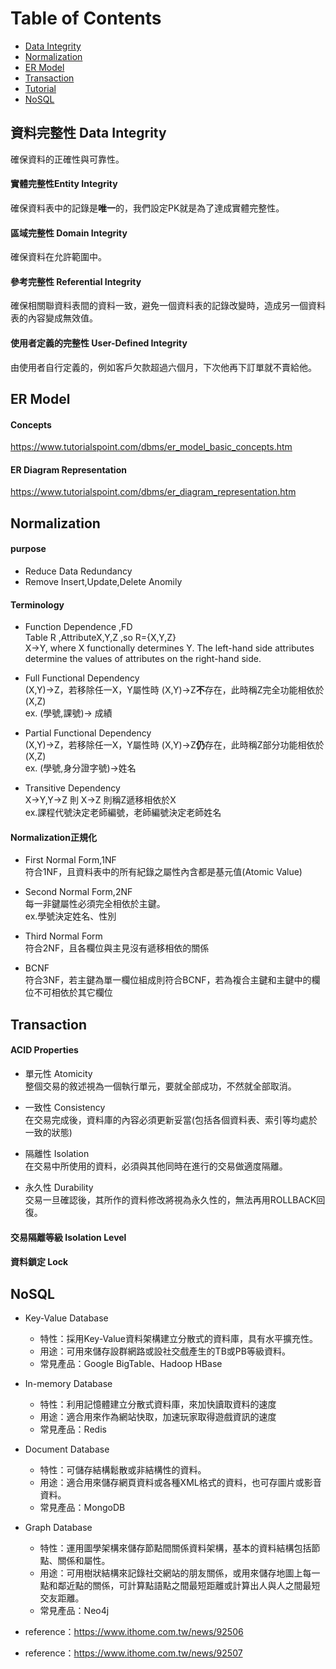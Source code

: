 Table of Contents
===
* [Data Integrity](#資料完整性-data-integrity)
* [Normalization](#Normalization)
* [ER Model](#er-model)
* [Transaction](#Transaction)
* [Tutorial](https://www.tutorialspoint.com/dbms/er_model_basic_concepts.htm)
* [NoSQL](#NoSQL)  

## 資料完整性 Data Integrity
確保資料的正確性與可靠性。  
#### 實體完整性Entity Integrity  
確保資料表中的記錄是**唯一**的，我們設定PK就是為了達成實體完整性。  
#### 區域完整性 Domain Integrity  
確保資料在允許範圍中。  
#### 參考完整性 Referential Integrity  
確保相關聯資料表間的資料一致，避免一個資料表的記錄改變時，造成另一個資料表的內容變成無效值。  
#### 使用者定義的完整性 User-Defined Integrity  
由使用者自行定義的，例如客戶欠款超過六個月，下次他再下訂單就不賣給他。

## ER Model
#### Concepts
https://www.tutorialspoint.com/dbms/er_model_basic_concepts.htm

#### ER Diagram Representation
https://www.tutorialspoint.com/dbms/er_diagram_representation.htm

## Normalization
#### purpose  
  * Reduce Data Redundancy  
  * Remove Insert,Update,Delete Anomily  
  
#### Terminology  
  * Function Dependence ,FD  
   Table R ,AttributeX,Y,Z ,so R={X,Y,Z}  
   X→Y, where X functionally determines Y. The left-hand side attributes determine the values of attributes on the right-hand side.  
   
   * Full Functional Dependency  
    (X,Y)→Z，若移除任一X，Y屬性時 (X,Y)→Z**不**存在，此時稱Z完全功能相依於(X,Z)  
     ex. (學號,課號)→ 成績 
   
   * Partial Functional Dependency  
     (X,Y)→Z，若移除任一X，Y屬性時 (X,Y)→Z**仍**存在，此時稱Z部分功能相依於(X,Z)  
     ex. (學號,身分證字號)→姓名  
   
   * Transitive Dependency  
   X→Y,Y→Z 則 X→Z 則稱Z遞移相依於X  
    ex.課程代號決定老師編號，老師編號決定老師姓名  
    
#### Normalization正規化
  * First Normal Form,1NF  
  符合1NF，且資料表中的所有紀錄之屬性內含都是基元值(Atomic Value)  
  
  * Second Normal Form,2NF  
  每一非鍵屬性必須完全相依於主鍵。  
  ex.學號決定姓名、性別  
  
  *  Third Normal Form  
  符合2NF，且各欄位與主見沒有遞移相依的關係
  
  * BCNF  
  符合3NF，若主鍵為單一欄位組成則符合BCNF，若為複合主鍵和主鍵中的欄位不可相依於其它欄位  
     
## Transaction
#### ACID Properties

* 單元性 Atomicity  
整個交易的敘述視為一個執行單元，要就全部成功，不然就全部取消。

* 一致性 Consistency  
在交易完成後，資料庫的內容必須更新妥當(包括各個資料表、索引等均處於一致的狀態)

* 隔離性 Isolation  
在交易中所使用的資料，必須與其他同時在進行的交易做適度隔離。

* 永久性 Durability   
交易一旦確認後，其所作的資料修改將視為永久性的，無法再用ROLLBACK回復。

#### 交易隔離等級 Isolation Level

#### 資料鎖定 Lock

## NoSQL
* Key-Value Database  
  - 特性：採用Key-Value資料架構建立分散式的資料庫，具有水平擴充性。  
  - 用途：可用來儲存設群網路或設社交戲產生的TB或PB等級資料。  
  - 常見產品：Google BigTable、Hadoop HBase  
 
* In-memory Database  
  * 特性：利用記憶體建立分散式資料庫，來加快讀取資料的速度
  * 用途：適合用來作為網站快取，加速玩家取得遊戲資訊的速度
  * 常見產品：Redis  

* Document Database  
  - 特性：可儲存結構鬆散或非結構性的資料。  
  - 用途：適合用來儲存網頁資料或各種XML格式的資料，也可存圖片或影音資料。  
  - 常見產品：MongoDB

* Graph Database  
  - 特性：運用圖學架構來儲存節點間關係資料架構，基本的資料結構包括節點、關係和屬性。
  - 用途：可用樹狀結構來記錄社交網站的朋友關係，或用來儲存地圖上每一點和鄰近點的關係，可計算點語點之間最短距離或計算出人與人之間最短交友距離。
  - 常見產品：Neo4j
 
* reference：https://www.ithome.com.tw/news/92506
* reference：https://www.ithome.com.tw/news/92507

